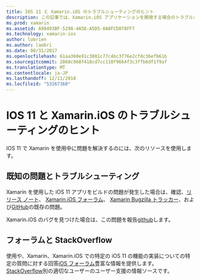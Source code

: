 ```yaml
---
title: IOS 11 と Xamarin.iOS のトラブルシューティングのヒント
description: この記事では、Xamarin.iOS アプリケーションを開発する場合のトラブルシューティングに使用できるリソースについて説明します。 バグの報告について説明します、リリース ノート、Xamarin のリリースのブログ、およびサポート オプション。
ms.prod: xamarin
ms.assetid: A90493BF-5298-4A5D-A5D5-8A8FCD078FF7
ms.technology: xamarin-ios
author: lobrien
ms.author: laobri
ms.date: 08/31/2017
ms.openlocfilehash: 61aa360e91c3881c77c4bc3776e2cfdc36efb61b
ms.sourcegitcommit: 2868c968f418cd7cc110f9664f3c3ffb6df1f9af
ms.translationtype: MT
ms.contentlocale: ja-JP
ms.lasthandoff: 12/11/2018
ms.locfileid: "53267360"
---
```

# <a name="troubleshooting-tips-for-ios-11-and-xamarinios"></a>IOS 11 と Xamarin.iOS のトラブルシューティングのヒント

IOS 11 で Xamarin を使用中に問題を解決するのには、次のリソースを使用します。

## <a name="known-issues-and-troubleshooting"></a>既知の問題とトラブルシューティング

Xamarin を使用した iOS 11 アプリをビルドの問題が発生した場合は、確認、[リリース ノート](https://docs.microsoft.com/xamarin/ios/release-notes/)、 [Xamarin.iOS フォーラム](https://forums.xamarin.com/categories/ios)、 [Xamarin Bugzilla トラッカー](https://bugzilla.xamarin.com/query.cgi?product=iOS)、および[GitHub](https://github.com/xamarin/xamarin-macios/issues)の既存の問題。

Xamarin.iOS のバグを見つけた場合は、この問題を報告[github](https://github.com/xamarin/xamarin-macios/issues)します。

## <a name="forums-and-stackoverflow"></a>フォーラムと StackOverflow

使用や、Xamarin、Xamarin.iOS での特定の iOS 11 の機能の実装についての特定の質問に対する回答[iOS フォーラム](http://forums.xamarin.com/categories/ios)豊富な情報を提供します。 [StackOverflow](http://stackoverflow.com/search?tab=newest&q=xamarin)別の適切なユーザーのユーザー支援の情報ソースです。
